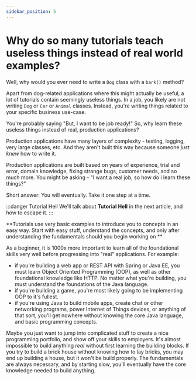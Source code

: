 ```yaml
---
sidebar_position: 5
---
```


# Why do so many tutorials teach useless things instead of real world examples?

Well, why would you ever need to write a `Dog` class with a `bark()` method?

Apart from dog-related applications where this might actually be useful, a lot of tutorials contain seemingly useless things. In a job, you likely are not writing `Dog` or `Car` or `Animal` classes. Instead, you're writing things related to your specific business use-case.

You're probably saying "But, I want to be job ready!" So, why learn these useless things instead of real, production applications?

Production applications have many layers of complexity - testing, logging, very large classes, etc. And they aren't built this way because someone _just knew_ how to write it.

Production applications are built based on years of experience, trial and error, domain knowledge, fixing strange bugs, customer needs, and so much more. You might be asking - "I want a real job, so how do i learn these things?"

Short answer: You will eventually. Take it one step at a time.

:::danger Tutorial Hell
We'll talk about **Tutorial Hell** in the next article, and how to escape it.
:::

**Tutorials use very basic examples to introduce you to concepts in an easy way. Start with easy stuff, understand the concepts, and only after understanding the fundamentals should you begin working on **

As a beginner, it is 1000x more important to learn all of the foundational skills very well before progressing into "real" applications. For example:

- if you're building a web app or REST API with Spring or Java EE, you must learn Object Oriented Programming (OOP), as well as other foundational knowledge like HTTP. No matter what you're building, you must understand the foundations of the Java language.
- if you're building a game, you're most likely going to be implementing OOP to it's fullest.
- if you're using Java to build mobile apps, create chat or other networking programs, power Internet of Things devices, or anything of that sort, you'll get nowhere without knowing the core Java language, and basic programming concepts.

Maybe you just want to jump into complicated stuff to create a nice programming portfolio, and show off your skills to employers. It's almost impossible to build anything _real_ without first learning the building blocks. If you try to build a brick house without knowing how to lay bricks, you may end up building a house, but it won't be build properly. The fundamentals are always necessary, and by starting slow, you'll eventually have the core knowledge needed to build anything.
